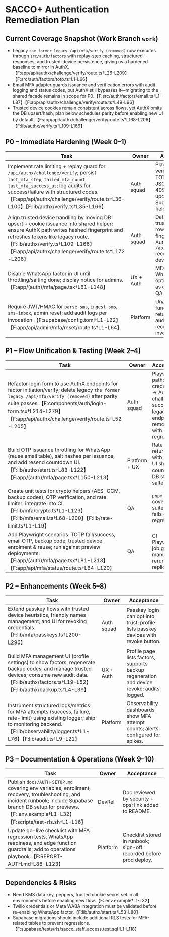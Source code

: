 # SACCO+ Authentication Remediation Plan

## Current Coverage Snapshot (Work Branch `work`)
- Legacy `the former legacy /api/mfa/verify (removed)` now executes through `src/auth/factors` with replay-step caching, structured responses, and trusted-device persistence, giving us a hardened baseline to mirror in AuthX.【F:app/api/authx/challenge/verify/route.ts†L26-L209】【F:src/auth/factors/totp.ts†L1-L66】
- Email MFA adapter guards issuance and verification errors with audit logging and status codes, but AuthX still bypasses it—migrating to the shared facade remains in scope for P0.【F:src/auth/factors/email.ts†L1-L87】【F:app/api/authx/challenge/verify/route.ts†L49-L96】
- Trusted device cookies remain consistent across flows, yet AuthX omits the DB upsert/hash; plan below schedules parity before enabling new UI by default.【F:app/api/authx/challenge/verify/route.ts†L168-L206】【F:lib/authx/verify.ts†L109-L166】

## P0 – Immediate Hardening (Week 0–1)
| Task | Owner | Acceptance |
| --- | --- | --- |
| Implement rate limiting + replay guard for `/api/authx/challenge/verify`; persist `last_mfa_step`, `failed_mfa_count`, `last_mfa_success_at`; log audits for success/failure with structured codes.【F:app/api/authx/challenge/verify/route.ts†L36-L100】【F:lib/authx/verify.ts†L35-L166】 | Auth squad | Playwright verifies: invalid TOTP → 401 JSON; replay → 409; success updates Supabase fields. |
| Align trusted device handling by moving DB upsert + cookie issuance into shared helper; ensure AuthX path writes hashed fingerprint and refreshes tokens like legacy route.【F:lib/authx/verify.ts†L109-L166】【F:app/api/authx/challenge/verify/route.ts†L172-L206】 | Auth squad | Database shows trusted device row with hashed fingerprint after AuthX verify; `/api/mfa/status` recognises device. |
| Disable WhatsApp factor in UI until throttling/salting done; display notice for admins.【F:app/(auth)/mfa/page.tsx†L81-L148】 | UX + Auth | MFA page hides WhatsApp option or marks as coming soon; QA confirms. |
| Require JWT/HMAC for `parse-sms`, `ingest-sms`, `sms-inbox`, admin reset; add audit logs per invocation.【F:supabase/config.toml†L1-L22】【F:app/api/admin/mfa/reset/route.ts†L1-L64】 | Platform | Unauthenticated function call returns 401; audit table records signed invocations. |

## P1 – Flow Unification & Testing (Week 2–4)
| Task | Owner | Acceptance |
| --- | --- | --- |
| Refactor login form to use AuthX endpoints for factor initiation/verify; delete legacy `the former legacy /api/mfa/verify (removed)` after parity suite passes.【F:components/auth/login-form.tsx†L214-L279】【F:app/api/authx/challenge/verify/route.ts†L52-L205】 | Auth squad | Playwright path: credentials → AuthX challenge → success; legacy endpoints removed with no regressions. |
| Build OTP issuance throttling for WhatsApp (reuse email table), salt hashes per issuance, and add resend countdown UI.【F:lib/authx/start.ts†L83-L122】【F:app/(auth)/mfa/page.tsx†L150-L213】 | Platform + UX | Rate limit returns 429 with retryAt; UI shows countdown; DB stores salted hash. |
| Create unit tests for crypto helpers (AES-GCM, backup codes), OTP verification, and rate limiter; integrate into CI.【F:lib/mfa/crypto.ts†L1-L123】【F:lib/mfa/email.ts†L68-L200】【F:lib/rate-limit.ts†L1-L19】 | QA | `pnpm test` covers new suites; CI fails on regression. |
| Add Playwright scenarios: TOTP fail/success, email OTP, backup code, trusted device enrolment & reuse; run against preview deployments.【F:app/(auth)/mfa/page.tsx†L81-L213】【F:app/api/mfa/status/route.ts†L64-L120】 | QA | CI Playwright job green; manual rerun replicates. |

## P2 – Enhancements (Week 5–8)
| Task | Owner | Acceptance |
| --- | --- | --- |
| Extend passkey flows with trusted device heuristics, friendly names management, and UI for revoking credentials.【F:lib/mfa/passkeys.ts†L200-L296】 | Auth squad | Passkey login can opt into trust; profile lists passkey devices with revoke button. |
| Build MFA management UI (profile settings) to show factors, regenerate backup codes, and manage trusted devices; consume new audit data.【F:lib/authx/factors.ts†L19-L52】【F:lib/authx/backup.ts†L4-L39】 | UX + Auth | Profile page lists factors, supports backup regeneration and device revoke; audits logged. |
| Instrument structured logs/metrics for MFA attempts (success, failure, rate-limit) using existing logger; ship to monitoring backend.【F:lib/observability/logger.ts†L1-L76】【F:lib/audit.ts†L9-L21】 | Platform | Observability dashboards show MFA attempt counts; alerts configured for spikes. |

## P3 – Documentation & Operations (Week 9–10)
| Task | Owner | Acceptance |
| --- | --- | --- |
| Publish `docs/AUTH-SETUP.md` covering env variables, enrollment, recovery, troubleshooting, and incident runbook; include Supabase branch DB setup for previews.【F:.env.example†L1-L32】【F:scripts/test-rls.sh†L1-L16】 | DevRel | Doc reviewed by security + ops; link added to README. |
| Update go-live checklist with MFA regression tests, WhatsApp readiness, and edge function guardrails; add to operations playbook.【F:REPORT-AUTH.md†L88-L123】 | Platform | Checklist stored in runbook; sign-off recorded before prod deploy. |

## Dependencies & Risks
- Need KMS data key, peppers, trusted cookie secret set in all environments before enabling new flow.【F:.env.example†L1-L32】
- Twilio credentials or Meta WABA integration must be validated before re-enabling WhatsApp factor.【F:lib/authx/start.ts†L53-L80】
- Supabase migrations should include additional RLS tests for MFA-related tables to prevent regressions.【F:supabase/tests/rls/sacco_staff_access.test.sql†L1-L118】

